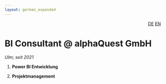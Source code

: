 ```yaml
---
layout: german_expanded
---
```

<div style="text-align: right"><a href="/de/was_zuvor_geschah/uni-augsburg">DE</a> <a href="/en/previously/uni-augsburg">EN</a></div>

# BI Consultant  @&nbsp;alphaQuest GmbH

_Ulm; seit 2021_

1. **Power BI Entwicklung** 

2. **Projektmanagement**
